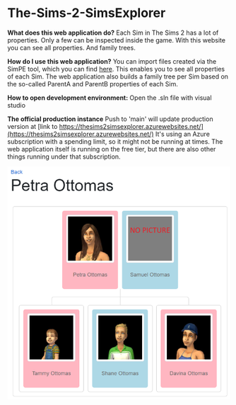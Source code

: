 # The-Sims-2-SimsExplorer

**What does this web application do?**
Each Sim in The Sims 2 has a lot of properties. Only a few can be inspected inside the game. With this website you can see all properties. And family trees.

**How do I use this web application?**
You can import files created via the SimPE tool, which you can find [here](https://sourceforge.net/projects/simpe/).
This enables you to see all properties of each Sim.
The web application also builds a family tree per Sim based on the so-called ParentA and ParentB properties of each Sim.

**How to open development environment:**
Open the .sln file with visual studio

**The official production instance**
Push to 'main' will update production version at [link to https://thesims2simsexplorer.azurewebsites.net/](https://thesims2simsexplorer.azurewebsites.net/)
It's using an Azure subscription with a spending limit, so it might not be running at times. The web application itself is running on the free tier, but there are also other things running under that subscription.

![Family tree](/SimsexplorerFamilyTree.png)
